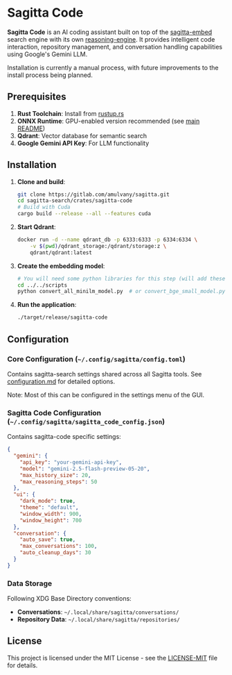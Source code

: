 # Sagitta Code

<!-- Do not update this file unless specifically asked to do so -->

**Sagitta Code** is an AI coding assistant built on top of the [sagitta-embed](../sagitta-embed) search engine with its own [reasoning-engine](../reasoning-engine). It provides intelligent code interaction, repository management, and conversation handling capabilities using Google's Gemini LLM.

Installation is currently a manual process, with future improvements to the install process being planned.

## Prerequisites

1. **Rust Toolchain**: Install from [rustup.rs](https://rustup.rs/)
2. **ONNX Runtime**: GPU-enabled version recommended (see [main README](../../README.md#prerequisites))
3. **Qdrant**: Vector database for semantic search
4. **Google Gemini API Key**: For LLM functionality

## Installation

1. **Clone and build**:
   ```bash
   git clone https://gitlab.com/amulvany/sagitta.git
   cd sagitta-search/crates/sagitta-code
   # Build with Cuda
   cargo build --release --all --features cuda
   ```

2. **Start Qdrant**:
   ```bash
   docker run -d --name qdrant_db -p 6333:6333 -p 6334:6334 \
       -v $(pwd)/qdrant_storage:/qdrant/storage:z \
       qdrant/qdrant:latest
   ```

3. **Create the embedding model**:
   ```bash
   # You will need some python libraries for this step (will add these, TODO)
   cd ../../scripts
   python convert_all_minilm_model.py  # or convert_bge_small_model.py
   ```

4. **Run the application**:
   ```bash
   ./target/release/sagitta-code
   ```

## Configuration

### Core Configuration (`~/.config/sagitta/config.toml`)
Contains sagitta-search settings shared across all Sagitta tools. See [configuration.md](../../docs/configuration.md) for detailed options.

Note: Most of this can be configured in the settings menu of the GUI.

### Sagitta Code Configuration (`~/.config/sagitta/sagitta_code_config.json`)
Contains sagitta-code specific settings:

```json
{
  "gemini": {
    "api_key": "your-gemini-api-key",
    "model": "gemini-2.5-flash-preview-05-20",
    "max_history_size": 20,
    "max_reasoning_steps": 50
  },
  "ui": {
    "dark_mode": true,
    "theme": "default",
    "window_width": 900,
    "window_height": 700
  },
  "conversation": {
    "auto_save": true,
    "max_conversations": 100,
    "auto_cleanup_days": 30
  }
}
```

### Data Storage
Following XDG Base Directory conventions:
- **Conversations**: `~/.local/share/sagitta/conversations/`
- **Repository Data**: `~/.local/share/sagitta/repositories/`

## License

This project is licensed under the MIT License - see the [LICENSE-MIT](../../LICENSE-MIT) file for details.
